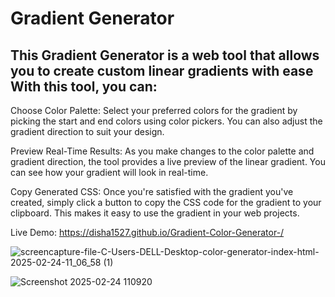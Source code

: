 <h1>Gradient Generator</h1>

<h2>This Gradient Generator is a web tool that allows you to create custom linear gradients with ease With this tool, you can:</h2>

Choose Color Palette: Select your preferred colors for the gradient by picking the start and end colors using color pickers. You can also adjust the gradient direction to suit your design.

Preview Real-Time Results: As you make changes to the color palette and gradient direction, the tool provides a live preview of the linear gradient. You can see how your gradient will look in real-time.

Copy Generated CSS: Once you're satisfied with the gradient you've created, simply click a button to copy the CSS code for the gradient to your clipboard. This makes it easy to use the gradient in your web projects.

Live Demo: https://disha1527.github.io/Gradient-Color-Generator-/

![screencapture-file-C-Users-DELL-Desktop-color-generator-index-html-2025-02-24-11_06_58 (1)](https://github.com/user-attachments/assets/1b7d32fb-125a-4065-97eb-13fc8a2be707)

![Screenshot 2025-02-24 110920](https://github.com/user-attachments/assets/5c3b32c3-3149-43df-8640-0f9b695489b2)


